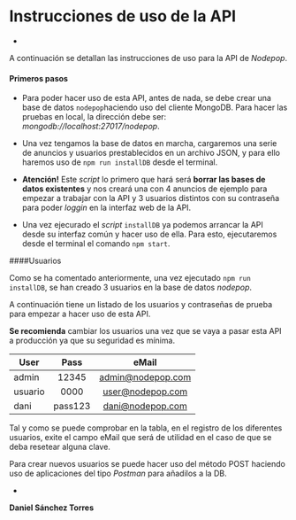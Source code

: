 # Instrucciones de uso de la API
-

A continuación se detallan las instrucciones de uso para la API de *Nodepop*.

#### Primeros pasos
- Para poder hacer uso de esta API, antes de nada, se debe crear una base de datos `nodepop`haciendo uso del cliente MongoDB. Para hacer las pruebas en local, la dirección debe ser: *mongodb://localhost:27017/nodepop*.

- Una vez tengamos la base de datos en marcha, cargaremos una serie de anuncios y usuarios prestablecidos en un archivo JSON, y para ello haremos uso de `npm run installDB` desde el terminal.

- **Atención!** Este *script* lo primero que hará será __borrar las bases de datos existentes__ y nos creará una con 4 anuncios de ejemplo para empezar a trabajar con la API y 3 usuarios distintos con su contraseña para poder *loggin* en la interfaz web de la API.

- Una vez ejecurado el *script* `installDB` ya podemos arrancar la API desde su interfaz común y hacer uso de ella. Para esto, ejecutaremos desde el terminal el comando `npm start`.


####Usuarios

Como se ha comentado anteriormente, una vez ejecutado `npm run installDB`, se han creado 3 usuarios en la base de datos *nodepop*.

A continuación tiene un listado de los usuarios y contraseñas de prueba para empezar a hacer uso de esta API.

**Se recomienda** cambiar los usuarios una vez que se vaya a pasar esta API a producción ya que su seguridad es mínima.

| User      | Pass      |        eMail      |
| --------- |:---------:|:-----------------:|
| admin     | 12345     | admin@nodepop.com |
| usuario   | 0000      | user@nodepop.com  |
| dani      | pass123   | dani@nodepop.com  |

Tal y como se puede comprobar en la tabla, en el registro de los diferentes usuarios, exite el campo eMail que será de utilidad en el caso de que se deba resetear alguna clave.

Para crear nuevos usuarios se puede hacer uso del método POST haciendo uso de aplicaciones del tipo *Postman* para añadilos a la DB.



-
**Daniel Sánchez Torres**